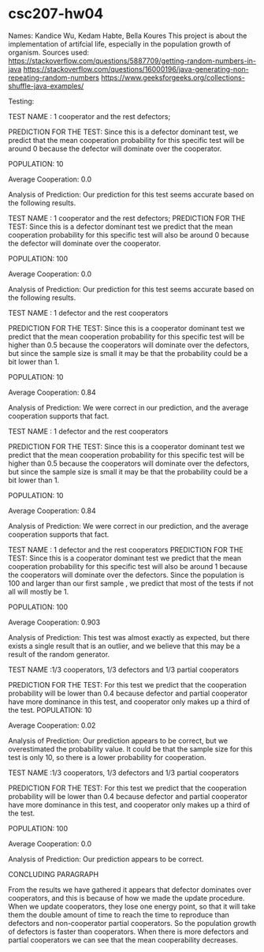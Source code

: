 # csc207-hw04
Names: Kandice Wu, Kedam Habte, Bella Koures
This project is about the implementation of artifcial life, especially in the population growth of organism.
Sources used:
https://stackoverflow.com/questions/5887709/getting-random-numbers-in-java
https://stackoverflow.com/questions/16000196/java-generating-non-repeating-random-numbers
https://www.geeksforgeeks.org/collections-shuffle-java-examples/

Testing:

TEST NAME : 1 cooperator and the rest defectors;

PREDICTION FOR THE TEST:  Since this is a defector dominant test, we predict that the mean cooperation probability for this specific test will be around 0 because the defector will dominate over the cooperator.

POPULATION: 10 

Average Cooperation: 0.0

Analysis of Prediction: Our prediction for this test seems accurate based on the following results. 


TEST NAME : 1 cooperator and the rest defectors;
PREDICTION FOR THE TEST: Since this is a defector dominant test we predict that the mean cooperation probability for this specific test will also be around 0 because the defector will dominate over the cooperator.

POPULATION: 100

Average Cooperation: 0.0

Analysis of Prediction: Our prediction for this test seems accurate based on the following results.


TEST NAME : 1 defector and the rest cooperators

PREDICTION FOR THE TEST: Since this is a cooperator dominant test we predict that the mean cooperation probability for this specific test will be higher than 0.5 because the cooperators  will dominate over the defectors, but since the sample size is small it may be that the probability could be a bit lower than 1.

POPULATION: 10 

Average Cooperation: 0.84

Analysis of Prediction:  We were correct in our prediction, and the average cooperation supports that fact.


TEST NAME : 1 defector and the rest cooperators

PREDICTION FOR THE TEST: Since this is a cooperator dominant test we predict that the mean cooperation probability for this specific test will be higher than 0.5 because the cooperators  will dominate over the defectors, but since the sample size is small it may be that the probability could be a bit lower than 1.

POPULATION: 10 

Average Cooperation: 0.84

Analysis of Prediction:  We were correct in our prediction, and the average cooperation supports that fact.



TEST NAME : 1 defector and the rest cooperators
PREDICTION FOR THE TEST: Since this is a cooperator dominant test we predict that the mean cooperation probability for this specific test will  also be around 1 because the cooperators  will dominate over the defectors. Since the population is 100 and larger than our first sample , we predict that most of the tests if not all will mostly be 1.

POPULATION: 100

Average Cooperation: 0.903

Analysis of Prediction: This test was almost exactly as expected, but there exists a  single result that is an outlier, and we believe that this may be a result of the random generator. 


TEST NAME :1/3 cooperators, 1/3 defectors and 1/3 partial cooperators

PREDICTION FOR THE TEST: For this test we predict that the cooperation probability will be lower than 0.4 because defector and partial cooperator have more dominance in this test, and cooperator only makes up a third of the test. 
POPULATION: 10

Average Cooperation: 0.02

Analysis of Prediction:  Our prediction appears to be correct, but we overestimated the probability value. It could be that the sample size for this test is only 10, so there is a lower probability for cooperation. 


TEST NAME :1/3 cooperators, 1/3 defectors and 1/3 partial cooperators

PREDICTION FOR THE TEST: For this test we predict that the cooperation probability will be lower than 0.4 because defector and partial cooperator have more dominance in this test, and cooperator only makes up a third of the test. 

POPULATION: 100

Average Cooperation: 0.0

Analysis of Prediction: Our prediction appears to be correct. 

CONCLUDING PARAGRAPH 

From the results we have gathered it appears that defector dominates over cooperators, and this is because of how we made the update procedure. When we update cooperators, they lose one energy point, so that it will take them the double amount of time to reach the time to reproduce than defectors and non-cooperator partial cooperators. So the population growth of defectors is faster than cooperators. When there is more defectors and partial cooperators we can see that the mean cooperability decreases. 

